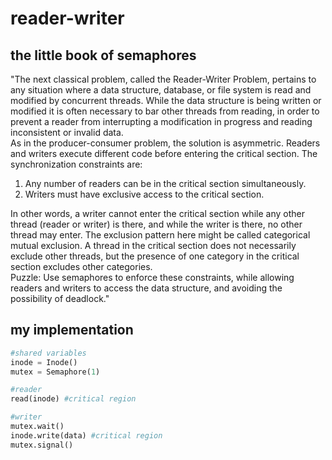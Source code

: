 # reader-writer
## the little book of semaphores
"The next classical problem, called the Reader-Writer Problem, pertains to any situation where a data structure, database, or file system is read and modified by concurrent threads. While the data structure is being written or modified it is often necessary to bar other threads from reading, in order to prevent a reader from interrupting a modification in progress and reading inconsistent or invalid data.  
As in the producer-consumer problem, the solution is asymmetric. Readers and writers execute different code before entering the critical section. The synchronization constraints are:
1. Any number of readers can be in the critical section simultaneously.
2. Writers must have exclusive access to the critical section.

In other words, a writer cannot enter the critical section while any other thread (reader or writer) is there, and while the writer is there, no other thread may enter. The exclusion pattern here might be called categorical mutual exclusion. A thread in the critical section does not necessarily exclude other threads, but the presence of one category in the critical section excludes other categories.  
Puzzle: Use semaphores to enforce these constraints, while allowing readers and writers to access the data structure, and avoiding the possibility of deadlock."

## my implementation
```python
#shared variables
inode = Inode()
mutex = Semaphore(1)
```

```python
#reader
read(inode) #critical region
```

```python
#writer
mutex.wait()
inode.write(data) #critical region
mutex.signal()
```